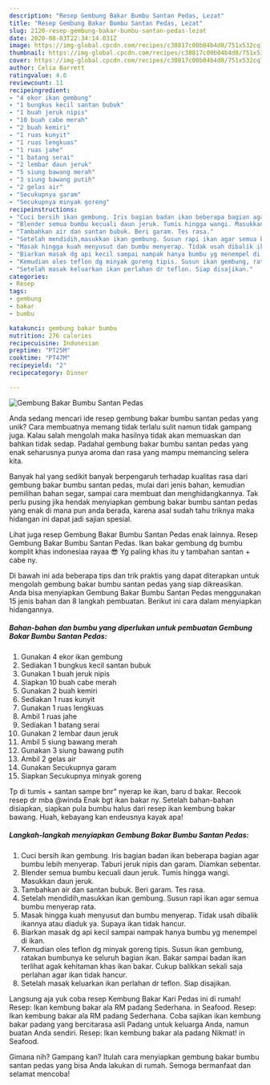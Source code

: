 ```yaml
---
description: "Resep Gembung Bakar Bumbu Santan Pedas, Lezat"
title: "Resep Gembung Bakar Bumbu Santan Pedas, Lezat"
slug: 2120-resep-gembung-bakar-bumbu-santan-pedas-lezat
date: 2020-08-03T22:34:14.031Z
image: https://img-global.cpcdn.com/recipes/c30817c00b04b4d8/751x532cq70/gembung-bakar-bumbu-santan-pedas-foto-resep-utama.jpg
thumbnail: https://img-global.cpcdn.com/recipes/c30817c00b04b4d8/751x532cq70/gembung-bakar-bumbu-santan-pedas-foto-resep-utama.jpg
cover: https://img-global.cpcdn.com/recipes/c30817c00b04b4d8/751x532cq70/gembung-bakar-bumbu-santan-pedas-foto-resep-utama.jpg
author: Celia Barrett
ratingvalue: 4.6
reviewcount: 11
recipeingredient:
- "4 ekor ikan gembung"
- "1 bungkus kecil santan bubuk"
- "1 buah jeruk nipis"
- "10 buah cabe merah"
- "2 buah kemiri"
- "1 ruas kunyit"
- "1 ruas lengkuas"
- "1 ruas jahe"
- "1 batang serai"
- "2 lembar daun jeruk"
- "5 siung bawang merah"
- "3 siung bawang putih"
- "2 gelas air"
- "Secukupnya garam"
- "Secukupnya minyak goreng"
recipeinstructions:
- "Cuci bersih ikan gembung. Iris bagian badan ikan beberapa bagian agar bumbu lebih menyerap. Taburi jeruk nipis dan garam. Diamkan sebentar."
- "Blender semua bumbu kecuali daun jeruk. Tumis hingga wangi. Masukkan daun jeruk."
- "Tambahkan air dan santan bubuk. Beri garam. Tes rasa."
- "Setelah mendidih,masukkan ikan gembung. Susun rapi ikan agar semua bumbu menyerap rata."
- "Masak hingga kuah menyusut dan bumbu menyerap. Tidak usah dibalik ikannya atau diaduk ya. Supaya ikan tidak hancur."
- "Biarkan masak dg api kecil sampai nampak hanya bumbu yg menempel di ikan."
- "Kemudian oles teflon dg minyak goreng tipis. Susun ikan gembung, ratakan bumbunya ke seluruh bagian ikan. Bakar sampai badan ikan terlihat agak kehitaman khas ikan bakar. Cukup balikkan sekali saja perlahan agar ikan tidak hancur."
- "Setelah masak keluarkan ikan perlahan dr teflon. Siap disajikan."
categories:
- Resep
tags:
- gembung
- bakar
- bumbu

katakunci: gembung bakar bumbu 
nutrition: 276 calories
recipecuisine: Indonesian
preptime: "PT25M"
cooktime: "PT47M"
recipeyield: "2"
recipecategory: Dinner

---
```



![Gembung Bakar Bumbu Santan Pedas](https://img-global.cpcdn.com/recipes/c30817c00b04b4d8/751x532cq70/gembung-bakar-bumbu-santan-pedas-foto-resep-utama.jpg)

Anda sedang mencari ide resep gembung bakar bumbu santan pedas yang unik? Cara membuatnya memang tidak terlalu sulit namun tidak gampang juga. Kalau salah mengolah maka hasilnya tidak akan memuaskan dan bahkan tidak sedap. Padahal gembung bakar bumbu santan pedas yang enak seharusnya punya aroma dan rasa yang mampu memancing selera kita.

Banyak hal yang sedikit banyak berpengaruh terhadap kualitas rasa dari gembung bakar bumbu santan pedas, mulai dari jenis bahan, kemudian pemilihan bahan segar, sampai cara membuat dan menghidangkannya. Tak perlu pusing jika hendak menyiapkan gembung bakar bumbu santan pedas yang enak di mana pun anda berada, karena asal sudah tahu triknya maka hidangan ini dapat jadi sajian spesial.

Lihat juga resep Gembung Bakar Bumbu Santan Pedas enak lainnya. Resep Gembung Bakar Bumbu Santan Pedas. Ikan bakar gembung dg bumbu komplit khas indonesiaa rayaa 😎 Yg paling khas itu y tambahan santan + cabe ny.


Di bawah ini ada beberapa tips dan trik praktis yang dapat diterapkan untuk mengolah gembung bakar bumbu santan pedas yang siap dikreasikan. Anda bisa menyiapkan Gembung Bakar Bumbu Santan Pedas menggunakan 15 jenis bahan dan 8 langkah pembuatan. Berikut ini cara dalam menyiapkan hidangannya.

<!--inarticleads1-->

##### Bahan-bahan dan bumbu yang diperlukan untuk pembuatan Gembung Bakar Bumbu Santan Pedas:

1. Gunakan 4 ekor ikan gembung
1. Sediakan 1 bungkus kecil santan bubuk
1. Gunakan 1 buah jeruk nipis
1. Siapkan 10 buah cabe merah
1. Gunakan 2 buah kemiri
1. Sediakan 1 ruas kunyit
1. Gunakan 1 ruas lengkuas
1. Ambil 1 ruas jahe
1. Sediakan 1 batang serai
1. Gunakan 2 lembar daun jeruk
1. Ambil 5 siung bawang merah
1. Gunakan 3 siung bawang putih
1. Ambil 2 gelas air
1. Gunakan Secukupnya garam
1. Siapkan Secukupnya minyak goreng


Tp di tumis + santan sampe bnr&#34; nyerap ke ikan, baru d bakar. Recook resep dr mba @winda Enak bgt ikan bakar ny. Setelah bahan-bahan disiapkan, siapkan pula bumbu halus dari resep ikan kembung bakar bawang. Huah, kebayang kan endeusnya kayak apa! 

<!--inarticleads2-->

##### Langkah-langkah menyiapkan Gembung Bakar Bumbu Santan Pedas:

1. Cuci bersih ikan gembung. Iris bagian badan ikan beberapa bagian agar bumbu lebih menyerap. Taburi jeruk nipis dan garam. Diamkan sebentar.
1. Blender semua bumbu kecuali daun jeruk. Tumis hingga wangi. Masukkan daun jeruk.
1. Tambahkan air dan santan bubuk. Beri garam. Tes rasa.
1. Setelah mendidih,masukkan ikan gembung. Susun rapi ikan agar semua bumbu menyerap rata.
1. Masak hingga kuah menyusut dan bumbu menyerap. Tidak usah dibalik ikannya atau diaduk ya. Supaya ikan tidak hancur.
1. Biarkan masak dg api kecil sampai nampak hanya bumbu yg menempel di ikan.
1. Kemudian oles teflon dg minyak goreng tipis. Susun ikan gembung, ratakan bumbunya ke seluruh bagian ikan. Bakar sampai badan ikan terlihat agak kehitaman khas ikan bakar. Cukup balikkan sekali saja perlahan agar ikan tidak hancur.
1. Setelah masak keluarkan ikan perlahan dr teflon. Siap disajikan.


Langsung aja yuk coba resep Kembung Bakar Kari Pedas ini di rumah! Resep: Ikan kembung bakar ala RM padang Sederhana. in Seafood. Resep: Ikan kembung bakar ala RM padang Sederhana. Coba sajikan ikan kembung bakar padang yang bercitarasa asli Padang untuk keluarga Anda, namun buatan Anda sendiri. Resep: Ikan kembung bakar ala padang Nikmat! in Seafood. 

Gimana nih? Gampang kan? Itulah cara menyiapkan gembung bakar bumbu santan pedas yang bisa Anda lakukan di rumah. Semoga bermanfaat dan selamat mencoba!
